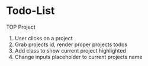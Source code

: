 # Todo-List
TOP Project


1. User clicks on a project
2. Grab projects id, render proper projects todos
3. Add class to show current project highlighted
4. Change inputs placeholder to current projects name